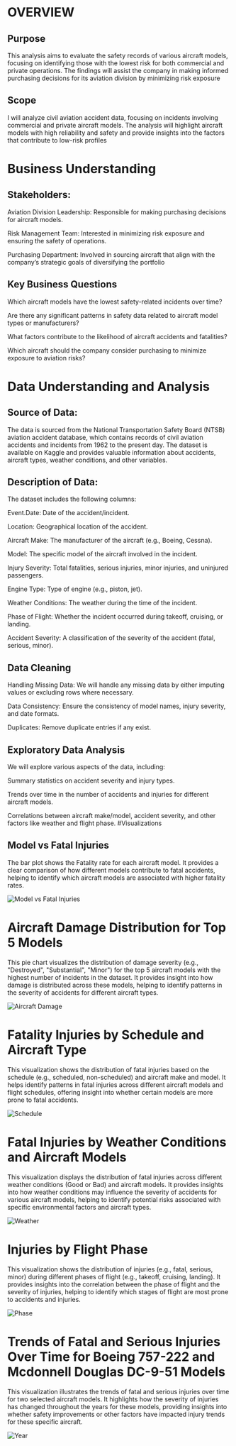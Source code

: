 # OVERVIEW
## Purpose
This analysis aims to evaluate the safety records of various aircraft models, focusing on identifying those with the lowest risk for both commercial and private operations. The findings will assist the company in making informed purchasing decisions for its aviation division by minimizing risk exposure
## Scope
I will analyze civil aviation accident data, focusing on incidents involving commercial and private aircraft models. The analysis will highlight aircraft models with high reliability and safety and provide insights into the factors that contribute to low-risk profiles
#  Business Understanding
## Stakeholders:
Aviation Division Leadership: Responsible for making purchasing decisions for aircraft models.

Risk Management Team: Interested in minimizing risk exposure and ensuring the safety of operations.

Purchasing Department: Involved in sourcing aircraft that align with the company’s strategic goals of diversifying the portfolio
## Key Business Questions
Which aircraft models have the lowest safety-related incidents over time?

Are there any significant patterns in safety data related to aircraft model types or manufacturers?

What factors contribute to the likelihood of aircraft accidents and fatalities?

Which aircraft should the company consider purchasing to minimize exposure to aviation risks?
# Data Understanding and Analysis
## Source of Data:
The data is sourced from the National Transportation Safety Board (NTSB) aviation accident database, which contains records of civil aviation accidents and incidents from 1962 to the present day. The dataset is available on Kaggle and provides valuable information about accidents, aircraft types, weather conditions, and other variables.

## Description of Data:
The dataset includes the following columns:

Event.Date: Date of the accident/incident.

Location: Geographical location of the accident.

Aircraft Make: The manufacturer of the aircraft (e.g., Boeing, Cessna).

Model: The specific model of the aircraft involved in the incident.

Injury Severity: Total fatalities, serious injuries, minor injuries, and uninjured passengers.

Engine Type: Type of engine (e.g., piston, jet).

Weather Conditions: The weather during the time of the incident.

Phase of Flight: Whether the incident occurred during takeoff, cruising, or landing.

Accident Severity: A classification of the severity of the accident (fatal, serious, minor).

## Data Cleaning
Handling Missing Data: We will handle any missing data by either imputing values or excluding rows where necessary.

Data Consistency: Ensure the consistency of model names, injury severity, and date formats.

Duplicates: Remove duplicate entries if any exist.

## Exploratory Data Analysis
We will explore various aspects of the data, including:

Summary statistics on accident severity and injury types.

Trends over time in the number of accidents and injuries for different aircraft models.

Correlations between aircraft make/model, accident severity, and other factors like weather and flight phase.
#Visualizations
## Model vs Fatal Injuries
The bar plot shows the Fatality rate for each aircraft model. It provides a clear comparison of how different models contribute to fatal accidents, helping to identify which aircraft models are associated with higher fatality rates.

![Model vs Fatal Injuries](Images/Model.png)

# Aircraft Damage Distribution for Top 5 Models
This pie chart visualizes the distribution of damage severity (e.g., "Destroyed", "Substantial", "Minor") for the top 5 aircraft models with the highest number of incidents in the dataset. It provides insight into how damage is distributed across these models, helping to identify patterns in the severity of accidents for different aircraft types.

![Aircraft Damage](Images/Damage.png)

# Fatality Injuries by Schedule and Aircraft Type
This visualization shows the distribution of fatal injuries based on the schedule (e.g., scheduled, non-scheduled) and aircraft make and model. It helps identify patterns in fatal injuries across different aircraft models and flight schedules, offering insight into whether certain models are more prone to fatal accidents.

![Schedule](Images/Airtcrafttype.png)

# Fatal Injuries by Weather Conditions and Aircraft Models
This visualization displays the distribution of fatal injuries across different weather conditions (Good or Bad) and aircraft models. It provides insights into how weather conditions may influence the severity of accidents for various aircraft models, helping to identify potential risks associated with specific environmental factors and aircraft types.

![Weather](Images/Weather.png)

# Injuries by Flight Phase
This visualization shows the distribution of injuries (e.g., fatal, serious, minor) during different phases of flight (e.g., takeoff, cruising, landing). It provides insights into the correlation between the phase of flight and the severity of injuries, helping to identify which stages of flight are most prone to accidents and injuries.

![Phase](Images/Broadphase.png)

# Trends of Fatal and Serious Injuries Over Time for Boeing 757-222 and Mcdonnell Douglas DC-9-51 Models
This visualization illustrates the trends of fatal and serious injuries over time for two selected aircraft models. It highlights how the severity of injuries has changed throughout the years for these models, providing insights into whether safety improvements or other factors have impacted injury trends for these specific aircraft.

![Year](Images/Year.png)



